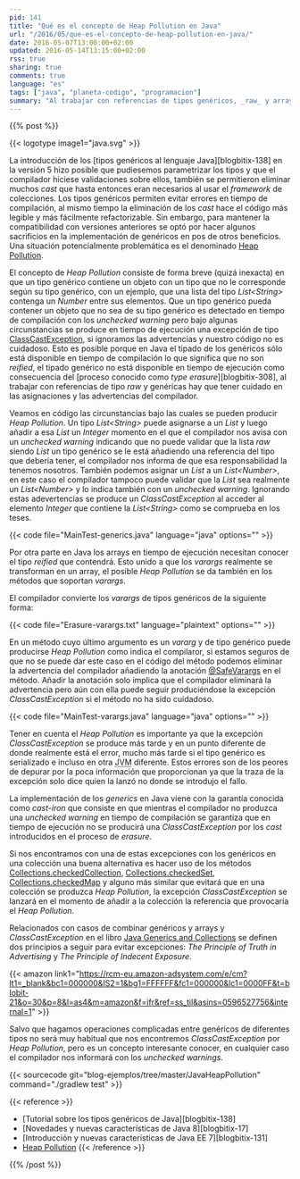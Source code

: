 ```yaml
---
pid: 141
title: "Qué es el concepto de Heap Pollution en Java"
url: "/2016/05/que-es-el-concepto-de-heap-pollution-en-java/"
date: 2016-05-07T13:00:00+02:00
updated: 2016-05-14T13:15:00+02:00
rss: true
sharing: true
comments: true
language: "es"
tags: ["java", "planeta-codigo", "programacion"]
summary: "Al trabajar con referencias de tipos genéricos, _raw_ y arrays debemos conocer el concepto de _Heap Pollution_ si no queremos que en algún punto del programa Java se produzca una excepción no esperada del tipo _ClassCastException_. No teniéndolo en cuenta nos encontraremos con un error de los más difíciles de depurar ya que la excepción solo nos dirá donde se produjo no donde se encuentra el código erróneo que lo provocó."
---
```


{{% post %}}

{{< logotype image1="java.svg" >}}

La introducción de los [tipos genéricos al lenguaje Java][blogbitix-138] en la versión 5 hizo posible que pudiesemos parametrizar los tipos y que el compilador hiciese validaciones sobre ellos, también se permitieron eliminar muchos _cast_ que hasta entonces eran necesarios al usar el _framework_ de colecciones. Los tipos genéricos permiten evitar errores en tiempo de compilación, al mismo tiempo la eliminación de los _cast_ hace el código más legible y más fácilmente refactorizable. Sin embargo, para mantener la compatibilidad con versiones anteriores se optó por hacer algunos sacrificios en la implementación de genéricos en pos de otros beneficios. Una situación potencialmente problemática es el denominado [Heap Pollution](https://en.wikipedia.org/wiki/Heap_pollution).

El concepto de _Heap Pollution_ consiste de forma breve (quizá inexacta) en que un tipo genérico contiene un objeto con un tipo que no le corresponde según su tipo genérico, con un ejemplo, que una lista del tipo _List\<String\>_ contenga un _Number_ entre sus elementos. Que un tipo genérico pueda contener un objeto que no sea de su tipo genérico es detectado en tiempo de compilación con los _unchecked warning_ pero bajo algunas circunstancias se produce en tiempo de ejecución una excepción de tipo [ClassCastException](https://docs.oracle.com/javase/8/docs/api/java/lang/ClassCastException.html), si ignoramos las advertencias y nuestro código no es cuidadoso. Esto es posible porque en Java el tipado de los genéricos sólo está disponible en tiempo de compilación lo que significa que no son _reified_, el tipado genérico no está disponible en tiempo de ejecución como consecuencia del [proceso conocido como _type erasure_][blogbitix-308], al trabajar con referencias de tipo _raw_ y genéricas hay que tener cuidado en las asignaciones y las advertencias del compilador.

Veamos en código las circunstancias bajo las cuales se pueden producir _Heap Pollution_. Un tipo _List\<String\>_ puede asignarse a un _List_ y luego añadir a esa _List_ un _Integer_ momento en el que el compilador nos avisa con un _unchecked warning_ indicando que no puede validar que la lista _raw_ siendo _List_ un tipo genérico se le está añadiendo una referencia del tipo que debería tener, el compilador nos informa de que esa responsabilidad la tenemos nosotros. También podemos asignar un _List_ a un _List\<Number\>_, en este caso el compilador tampoco puede validar que la _List_ sea realmente un _List\<Number\>_ y lo indica también con un _unchecked warning_. Ignorando estas adevertencias se produce un _ClassCastException_ al acceder al elemento _Integer_ que contiene la _List\<String\>_ como se comprueba en los teses.

{{< code file="MainTest-generics.java" language="java" options="" >}}

Por otra parte en Java los arrays en tiempo de ejecución necesitan conocer el tipo _reified_ que contendrá. Esto unido a que los _varargs_ realmente se transforman en un array, el posible _Heap Pollution_ se da también en los métodos que soportan _varargs_.

El compilador convierte los _varargs_ de tipos genéricos de la siguiente forma:

{{< code file="Erasure-varargs.txt" language="plaintext" options="" >}}

En un método cuyo último argumento es un _vararg_ y de tipo genérico puede producirse _Heap Pollution_ como indica el compilaror, si estamos seguros de que no se puede dar este caso en el código del método podemos eliminar la advertencia del compilador añadiendo la anotación [@SafeVarargs](https://docs.oracle.com/javase/8/docs/api/java/lang/SafeVarargs.html) en el método. Añadir la anotación solo implica que el compilador eliminará la advertencia pero aún con ella puede seguir produciéndose la excepción _ClassCastException_ si el método no ha sido cuidadoso.

{{< code file="MainTest-varargs.java" language="java" options="" >}}

Tener en cuenta el _Heap Pollution_ es importante ya que la excepción _ClassCastException_ se produce más tarde y en un punto diferente de donde realmente está el error, mucho más tarde si el tipo genérico es serializado e incluso en otra <abbr title="Java Virtual Machine">JVM</abbr> diferente. Estos errores son de los peores de depurar por la poca información que proporcionan ya que la traza de la excepción solo dice quien la lanzó no donde se introdujo el fallo.

La implementación de los _generics_ en Java viene con la garantía conocida como _cast-iron_ que consiste en que mientras el compilador no produzca una _unchecked warning_ en tiempo de compilación se garantiza que en tiempo de ejecución no se producirá una _ClassCastException_ por los _cast_ introducidos en el proceso de _erasure_.

Si nos encontramos con una de estas excepciones con los genéricos en una colección una buena alternativa es hacer uso de los métodos [Collections.checkedCollection](https://docs.oracle.com/javase/8/docs/api/java/util/Collections.html#checkedCollection-java.util.Collection-java.lang.Class-), [Collections.checkedSet](https://docs.oracle.com/javase/8/docs/api/java/util/Collections.html#checkedSet-java.util.Set-java.lang.Class-),  [Collections.checkedMap](https://docs.oracle.com/javase/8/docs/api/java/util/Collections.html#checkedMap-java.util.Map-java.lang.Class-java.lang.Class-) y alguno más similar que evitará que en una colección se produzca _Heap Pollution_, la excepción _ClassCastException_ se lanzará en el momento de añadir a la colección la referencia que provocaría el _Heap Pollution_.

Relacionados con casos de combinar genéricos y arrays y _ClassCastException_ en el libro [Java Generics and Collections](https://amzn.to/2QsjMpw) se definen dos principios a seguir para evitar excepciones: _The Principle of Truth in Advertising_ y _The Principle of Indecent Exposure_.

{{< amazon
    link1="https://rcm-eu.amazon-adsystem.com/e/cm?lt1=_blank&bc1=000000&IS2=1&bg1=FFFFFF&fc1=000000&lc1=0000FF&t=blobit-21&o=30&p=8&l=as4&m=amazon&f=ifr&ref=ss_til&asins=0596527756&internal=1" >}}

Salvo que hagamos operaciones complicadas entre genéricos de diferentes tipos no será muy habitual que nos encontremos _ClassCastException_ por _Heap Pollution_, pero es un concepto interesante conocer, en cualquier caso el compilador nos informará con los _unchecked warnings_.

{{< sourcecode git="blog-ejemplos/tree/master/JavaHeapPollution" command="./gradlew test" >}}

{{< reference >}}
* [Tutorial sobre los tipos genéricos de Java][blogbitix-138]
* [Novedades y nuevas características de Java 8][blogbitix-17]
* [Introducción y nuevas características de Java EE 7][blogbitix-131]
* [Heap Pollution](https://en.wikipedia.org/wiki/Heap_pollution)
{{< /reference >}}

{{% /post %}}
